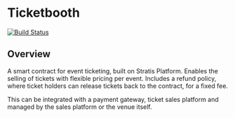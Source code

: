 # Ticketbooth

[![Build Status](https://dev.azure.com/developmomentum/Ticketbooth/_apis/build/status/drmathias.Ticketbooth?branchName=master)](https://dev.azure.com/developmomentum/Ticketbooth/_build/latest?definitionId=8&branchName=master)

## Overview

A smart contract for event ticketing, built on Stratis Platform. Enables the selling of tickets with flexible pricing per event. Includes a refund policy, where ticket holders can release tickets back to the contract, for a fixed fee.

This can be integrated with a payment gateway, ticket sales platform and managed by the sales platform or the venue itself.
